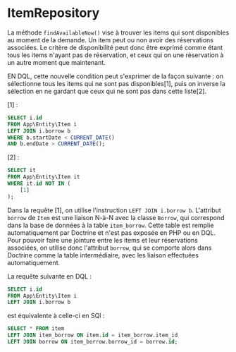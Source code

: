 ItemRepository
================

La méthode `findAvailableNow()` vise à trouver les items qui sont disponibles
au moment de la demande.
Un item peut ou non avoir des réservations associées. Le critère de
disponibilité peut donc être exprimé comme étant tous les items n'ayant pas de
réservation, et ceux qui on une réservation à un autre moment que maintenant.

EN DQL, cette nouvelle condition peut s'exprimer de la façon suivante : on
sélectionne tous les items qui ne sont pas disponibles[1], puis on inverse la
sélection en ne gardant que ceux qui ne sont pas dans cette liste[2].

[1] :
```sql
SELECT i.id
FROM App\Entity\Item i
LEFT JOIN i.borrow b
WHERE b.startDate < CURRENT_DATE()
AND b.endDate > CURRENT_DATE();
```

[2] : 
```sql
SELECT it
FROM App\Entity\Item it
WHERE it.id NOT IN (
    [1]
);
```

Dans la requête [1], on utilise l'instruction `LEFT JOIN i.borrow b`. L'attribut `borrow` de `Item` est une liaison N-à-N avec la classe `Borrow`, qui correspond dans la base de données à la table `item_borrow`. Cette table est remplie automatiquement par Doctrine et n'est pas exposée en PHP ou en DQL. Pour pouvoir faire une jointure entre les items et leur réservations associées, on utilise donc l'attribut `borrow`, qui se comporte alors dans Doctrine comme la table intermédiaire, avec les liaison effectuées automatiquement.

La requête suivante en DQL :
```sql
SELECT i.id
FROM App\Entity\Item i
LEFT JOIN i.borrow b
```
est équivalente à celle-ci en SQl :
```sql
SELECT * FROM item
LEFT JOIN item_borrow ON item.id = item_borrow.item_id
LEFT JOIN borrow ON item_borrow.borrow_id = borrow.id; 
```
